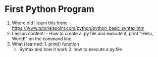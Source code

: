 # First Python Program
  1. Where did i learn this from:
    - https://www.tutorialspoint.com/python/python_basic_syntax.htm
  2. Lesson content:
    - How to create a .py file and execute it, print "Hello, World!" on the command line
  3. What i learned:
    1. print() function
      - Syntax and how it work
    2. how to execute a py.file